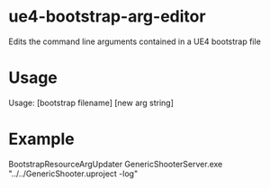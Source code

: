 # ue4-bootstrap-arg-editor
Edits the command line arguments contained in a UE4 bootstrap file

# Usage

Usage: [bootstrap filename] [new arg string]

# Example

BootstrapResourceArgUpdater GenericShooterServer.exe "../../GenericShooter.uproject -log"